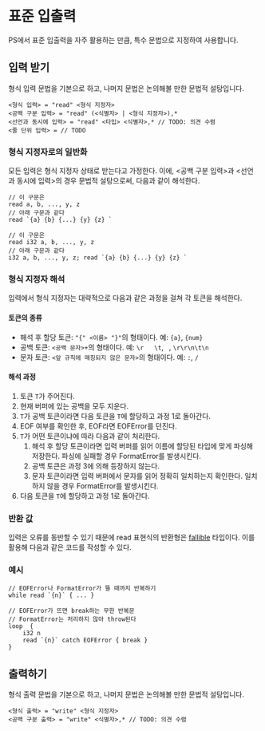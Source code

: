 # 표준 입출력

PS에서 표준 입출력을 자주 활용하는 만큼, 특수 문법으로 지정하여 사용합니다.

## 입력 받기

형식 입력 문법을 기본으로 하고, 나머지 문법은 논의해볼 만한 문법적 설탕입니다.

```
<형식 입력> = "read" <형식 지정자>
<공백 구분 입력> = "read" (<식별자> | <형식 지정자>),*
<선언과 동시에 입력> = "read" <타입> <식별자>,* // TODO: 의견 수렴
<줄 단위 입력> = // TODO
```

### 형식 지정자로의 일반화

모든 입력은 형식 지정자 상태로 받는다고 가정한다.
이에, <공백 구분 입력>과 <선언과 동시에 입력>의 경우 문법적 설탕으로써, 다음과 같이 해석한다.

```
// 이 구문은
read a, b, ..., y, z
// 아래 구문과 같다
read `{a} {b} {...} {y} {z} `
```

```
// 이 구문은
read i32 a, b, ..., y, z
// 아래 구문과 같다
i32 a, b, ..., y, z; read `{a} {b} {...} {y} {z} `
```

### 형식 지정자 해석

입력에서 형식 지정자는 대략적으로 다음과 같은 과정을 걸쳐 각 토큰을 해석한다.

#### 토큰의 종류

- 해석 후 할당 토큰: `"{" <이름> "}"`의 형태이다. 예: `{a}`, `{num}`
- 공백 토큰: `<공백 문자>+`의 형태이다. 예: `\r   \t`, ` `, `\r\r\n\t\n`
- 문자 토큰: `<앞 규칙에 매칭되지 않은 문자>`의 형태이다. 예: `:`, `/`

#### 해석 과정

1. 토큰 `T`가 주어진다.
2. 현재 버퍼에 있는 공백을 모두 지운다.
3. `T`가 공백 토큰이라면 다음 토큰을 `T`에 할당하고 과정 1로 돌아간다.
4. EOF 여부를 확인한 후, EOF라면 EOFError를 던진다.
5. `T`가 어떤 토큰이냐에 따라 다음과 같이 처리한다.
    1. 해석 후 할당 토큰이라면 입력 버퍼를 읽어 이름에 할당된 타입에 맞게 파싱해 저장한다.
        파싱에 실패할 경우 FormatError를 발생시킨다.
    2. 공백 토큰은 과정 3에 의해 등장하지 않는다.
    3. 문자 토큰이라면 입력 버퍼에서 문자를 읽어 정확히 일치하는지 확인한다.
        일치하지 않을 경우 FormatError를 발생시킨다.
6. 다음 토큰을 `T`에 할당하고 과정 1로 돌아간다.

### 반환 값

입력은 오류를 동반할 수 있기 때문에 read 표현식의 반환형은 [fallible](../types/fallible.md) 타입이다.
이를 활용해 다음과 같은 코드를 작성할 수 있다.

### 예시

```
// EOFError나 FormatError가 뜰 때까지 반복하기
while read `{n}` { ... }
```

```
// EOFError가 뜨면 break하는 무한 반복문
// FormatError는 처리하지 않아 throw된다
loop  {
    i32 n
    read `{n}` catch EOFError { break }
}
```

## 출력하기

형식 출력 문법을 기본으로 하고, 나머지 문법은 논의해볼 만한 문법적 설탕입니다.

```
<형식 출력> = "write" <형식 지정자>
<공백 구분 출력> = "write" <식별자>,* // TODO: 의견 수렴
```
